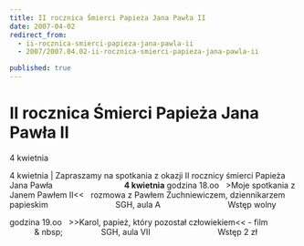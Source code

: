 ```yaml
---
title: II rocznica Śmierci Papieża Jana Pawła II
date: 2007-04-02
redirect_from: 
  - ii-rocznica-smierci-papieza-jana-pawla-ii
  - 2007/2007.04.02-ii-rocznica-smierci-papieza-jana-pawla-ii

published: true
---
```




# II rocznica Śmierci Papieża Jana Pawła II

<time>4 kwietnia</time>

4 kwietnia | 
Zapraszamy na spotkania z okazji II rocznicy śmierci Papieża Jana Pawła
&nbsp;&nbsp;&nbsp;&nbsp;&nbsp;&nbsp;&nbsp;&nbsp;&nbsp;&nbsp;&nbsp;&nbsp;&nbsp;&nbsp;&nbsp;&nbsp;&nbsp;&nbsp;&nbsp;&nbsp;&nbsp;&nbsp;&nbsp;&nbsp;&nbsp;&nbsp;&nbsp; &nbsp;&nbsp;**&nbsp;4 kwietnia**
godzina 18.oo&nbsp;&nbsp; &gt;Moje spotkania z Janem Pawłem II&lt;&lt;&nbsp;&nbsp; rozmowa z Pawłem Zuchniewiczem, dziennikarzem papieskim
&nbsp;&nbsp;&nbsp;&nbsp;&nbsp;&nbsp;&nbsp;&nbsp;&nbsp;&nbsp;&nbsp;&nbsp;&nbsp;&nbsp;&nbsp;&nbsp;&nbsp;&nbsp;&nbsp;&nbsp;&nbsp;&nbsp;&nbsp;&nbsp;&nbsp;&nbsp; &nbsp; SGH, aula A
&nbsp;&nbsp;&nbsp;&nbsp;&nbsp;&nbsp;&nbsp;&nbsp;&nbsp;&nbsp;&nbsp;&nbsp;&nbsp;&nbsp;&nbsp;&nbsp;&nbsp;&nbsp;&nbsp;&nbsp; &nbsp;&nbsp;&nbsp;&nbsp;&nbsp;&nbsp;&nbsp; Wstęp wolny

godzina 19.oo&nbsp;&nbsp; &gt;&gt;Karol, papież, który pozostał człowiekiem&lt;&lt; - film
&nbsp;&nbsp;&nbsp;&nbsp;&nbsp;&nbsp;&nbsp;&nbsp;&nbsp;&nbsp;&nbsp;&
nbsp;&nbsp;&nbsp;&nbsp;&nbsp;&nbsp;&nbsp;&nbsp;&nbsp;&nbsp;&nbsp;&nbsp; &nbsp;&nbsp;&nbsp;&nbsp; SGH, aula VII
&nbsp;&nbsp;&nbsp;&nbsp;&nbsp;&nbsp;&nbsp;&nbsp;&nbsp;&nbsp;&nbsp;&nbsp;&nbsp;&nbsp;&nbsp;&nbsp;&nbsp;&nbsp;&nbsp;&nbsp;&nbsp;&nbsp;&nbsp;&nbsp;&nbsp;&nbsp;&nbsp;&nbsp; Wstęp 2 zł



<!--CONTENT FROM OLD SERVER (jos before 2013): 4 kwietnia | 
Zapraszamy na spotkania z okazji II rocznicy śmierci Papieża Jana Pawła


&nbsp;&nbsp;&nbsp;&nbsp;&nbsp;&nbsp;&nbsp;&nbsp;&nbsp;&nbsp;&nbsp;&nbsp;&nbsp;&nbsp;&nbsp;&nbsp;&nbsp;&nbsp;&nbsp;&nbsp;&nbsp;&nbsp;&nbsp;&nbsp;&nbsp;&nbsp;&nbsp; &nbsp;&nbsp;**&nbsp;4 kwietnia**


godzina 18.oo&nbsp;&nbsp; &gt;Moje spotkania z Janem Pawłem II&lt;&lt;&nbsp;&nbsp; rozmowa z Pawłem Zuchniewiczem, dziennikarzem papieskim
&nbsp;&nbsp;&nbsp;&nbsp;&nbsp;&nbsp;&nbsp;&nbsp;&nbsp;&nbsp;&nbsp;&nbsp;&nbsp;&nbsp;&nbsp;&nbsp;&nbsp;&nbsp;&nbsp;&nbsp;&nbsp;&nbsp;&nbsp;&nbsp;&nbsp;&nbsp; &nbsp; SGH, aula A
&nbsp;&nbsp;&nbsp;&nbsp;&nbsp;&nbsp;&nbsp;&nbsp;&nbsp;&nbsp;&nbsp;&nbsp;&nbsp;&nbsp;&nbsp;&nbsp;&nbsp;&nbsp;&nbsp;&nbsp; &nbsp;&nbsp;&nbsp;&nbsp;&nbsp;&nbsp;&nbsp; Wstęp wolny

godzina 19.oo&nbsp;&nbsp; &gt;&gt;Karol, papież, który pozostał człowiekiem&lt;&lt; - film
&nbsp;&nbsp;&nbsp;&nbsp;&nbsp;&nbsp;&nbsp;&nbsp;&nbsp;&nbsp;&nbsp;&nbsp;&nbsp;&nbsp;&nbsp;&nbsp;&nbsp;&nbsp;&nbsp;&nbsp;&nbsp;&nbsp;&nbsp; &nbsp;&nbsp;&nbsp;&nbsp; SGH, aula VII
&nbsp;&nbsp;&nbsp;&nbsp;&nbsp;&nbsp;&nbsp;&nbsp;&nbsp;&nbsp;&nbsp;&nbsp;&nbsp;&nbsp;&nbsp;&nbsp;&nbsp;&nbsp;&nbsp;&nbsp;&nbsp;&nbsp;&nbsp;&nbsp;&nbsp;&nbsp;&nbsp;&nbsp; Wstęp 2 zł


-->

<!--{{json:{"created_date":"2007-04-02 15:38:03","publish_down":"0000-00-00 00:00:00","id":"479"}}}-->